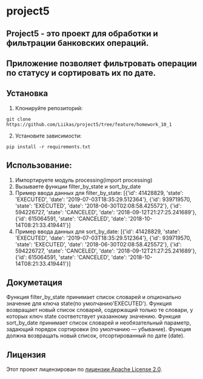 # project5
## Project5 - это проект для обработки и фильтрации банковских операций. 
## Приложение позволяет фильтровать операции по статусу и сортировать их по дате.
## Установка
1. Клонируйте репозиторий:
```
git clone https://github.com/Liikas/project5/tree/feature/homework_10_1
```
2. Установите зависимости:
```
pip install -r requirements.txt
```
## Использование:
1. Импортируете модуль processing(import processing)
2. Вызываете функции filter_by_state и sort_by_date
3. Пример ввода данных для filter_by_state: [{'id': 41428829, 'state': 'EXECUTED', 'date': '2019-07-03T18:35:29.512364'}, {'id': 939719570, 'state': 'EXECUTED', 'date': '2018-06-30T02:08:58.425572'}, {'id': 594226727, 'state': 'CANCELED', 'date': '2018-09-12T21:27:25.241689'}, {'id': 615064591, 'state': 'CANCELED', 'date': '2018-10-14T08:21:33.419441'}]
4. Пример ввода данных для sort_by_date: [{'id': 41428829, 'state': 'EXECUTED', 'date': '2019-07-03T18:35:29.512364'}, {'id': 939719570, 'state': 'EXECUTED', 'date': '2018-06-30T02:08:58.425572'}, {'id': 594226727, 'state': 'CANCELED', 'date': '2018-09-12T21:27:25.241689'}, {'id': 615064591, 'state': 'CANCELED', 'date': '2018-10-14T08:21:33.419441'}]

## Докуметация 
Функция filter_by_state принимает список словарей и опционально значение для ключа 
state(по умолчанию'EXECUTED'). Функция возвращает новый список словарей, содержащий только те словари, у которых ключ 
state соответствует указанному значению.
Функция sort_by_date принимает список словарей и необязательный параметр, задающий порядок сортировки (по умолчанию — убывание).
Функция должна возвращать новый список, отсортированный по дате (date).

## Лицензия
Этот проект лицензирован по [ лицензии Apache License 2.0](LICENSE).
